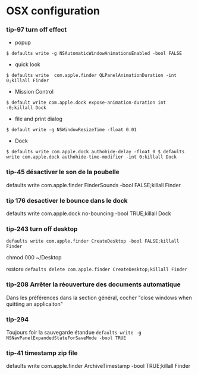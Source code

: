 OSX configuration
====================

### tip-97  turn off effect
* popup

`$ defaults write -g NSAutomaticWindowAnimationsEnabled -bool FALSE `

* quick look

`$ defaults write  com.apple.finder QLPanelAnimationDuration -int 0;killall Finder`

* Mission Control

`$ default write com.apple.dock expose-animation-duration int -0;killall Dock`

* file and print dialog

`$ default write -g NSWindowResizeTime -float 0.01`

* Dock

`$ defaults write com.apple.dock authohide-delay -float 0
$ defaults write com.apple.dock authohide-time-modifier -int 0;killall Dock`

### tip-45 désactiver le son de la poubelle

defaults write com.apple.finder FinderSounds -bool FALSE;killall Finder


### tip 176 desactiver le bounce dans le dock

defaults write com.apple.dock no-bouncing -bool TRUE;killall Dock

### tip-243 turn off desktop

`defaults write com.apple.finder CreateDesktop -bool FALSE;killall Finder`

chmod 000 ~/Desktop

restore
`defaults delete com.apple.finder CreateDesktop;killall Finder`
<!-- todo : créer un alias, ou ajouter au profil zsh -->



### tip-208 Arrêter la réouverture des documents automatique 

Dans les préférences dans la section général, cocher "close windows when quitting an applicaiton"


### tip-294
Toujours foir la sauvegarde étandue 
`defaults write -g NSNavPanelExpandedStateForSaveMode -bool TRUE`


### tip-41 timestamp zip file
defaults write com.apple.finder ArchiveTimestamp -bool TRUE;killall Finder




